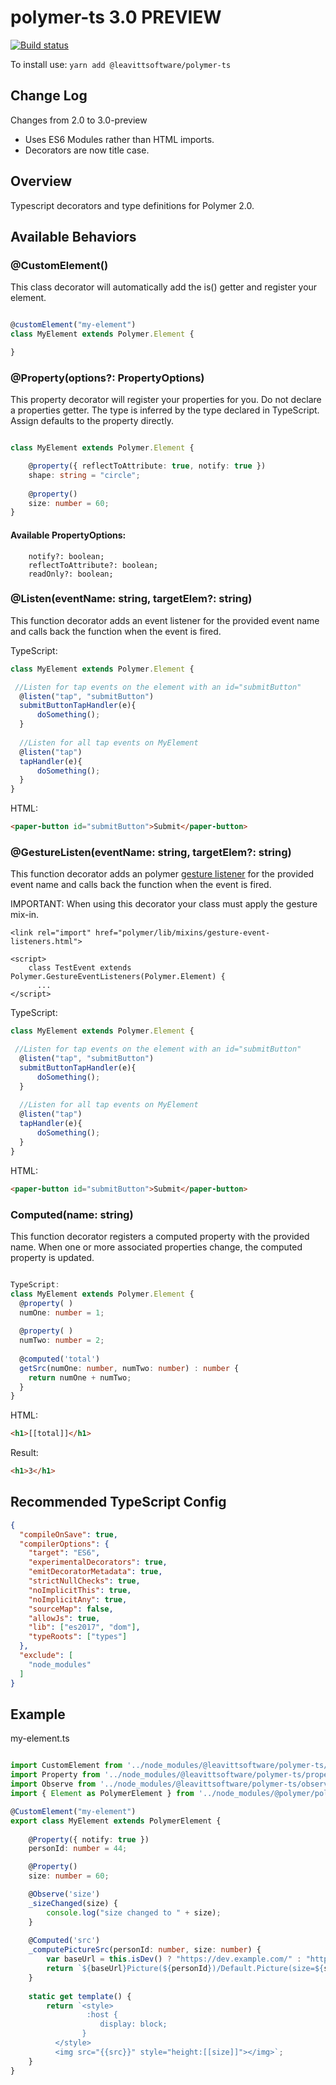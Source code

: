 # polymer-ts 3.0 PREVIEW

[![Build status](https://ci.appveyor.com/api/projects/status/ama6h2kudvjiwapy?svg=true)](https://ci.appveyor.com/project/aarondrabeck/polymer2-ts)

To install use: `yarn add @leavittsoftware/polymer-ts`

## Change Log
Changes from 2.0 to 3.0-preview
 - Uses ES6 Modules rather than HTML imports.
 - Decorators are now title case. 

## Overview  
Typescript decorators and type definitions for Polymer 2.0.  

## Available Behaviors



### @CustomElement()
This class decorator will automatically add the is() getter and register your element. 

```typescript

@customElement("my-element")
class MyElement extends Polymer.Element {

}

```


### @Property(options?: PropertyOptions)
This property decorator will register your properties for you. Do not declare a properties getter.  The type is inferred by the type declared in TypeScript.  Assign defaults to the property directly. 

```typescript

class MyElement extends Polymer.Element {

    @property({ reflectToAttribute: true, notify: true })
    shape: string = "circle";
    
    @property()
    size: number = 60;    
}

```
#### Available PropertyOptions:
```
    notify?: boolean;
    reflectToAttribute?: boolean;
    readOnly?: boolean;
```


### @Listen(eventName: string, targetElem?: string)
This function decorator adds an event listener for the provided event name and calls back the function when the event is fired.

TypeScript:
```typescript
class MyElement extends Polymer.Element {

 //Listen for tap events on the element with an id="submitButton"
  @listen("tap", "submitButton")
  submitButtonTapHandler(e){
      doSomething();
  }
  
  //Listen for all tap events on MyElement
  @listen("tap")
  tapHandler(e){
      doSomething();
  }
}
```
HTML:
```html
<paper-button id="submitButton">Submit</paper-button>
```

### @GestureListen(eventName: string, targetElem?: string)
This function decorator adds an polymer [gesture listener](https://www.polymer-project.org/2.0/docs/devguide/gesture-events) for the provided event name and calls back the function when the event is fired.

IMPORTANT: When using this decorator your class must apply the gesture mix-in.
```
<link rel="import" href="polymer/lib/mixins/gesture-event-listeners.html">

<script>
    class TestEvent extends Polymer.GestureEventListeners(Polymer.Element) {
      ...
</script>
```

TypeScript:
```typescript
class MyElement extends Polymer.Element {

 //Listen for tap events on the element with an id="submitButton"
  @listen("tap", "submitButton")
  submitButtonTapHandler(e){
      doSomething();
  }
  
  //Listen for all tap events on MyElement
  @listen("tap")
  tapHandler(e){
      doSomething();
  }
}
```
HTML:
```html
<paper-button id="submitButton">Submit</paper-button>
```



### Computed(name: string)
This function decorator registers a computed property with the provided name.  When one or more associated properties change, 
the computed property is updated. 

```typescript

TypeScript:
class MyElement extends Polymer.Element {
  @property( )
  numOne: number = 1;
    
  @property( )
  numTwo: number = 2;
        
  @computed('total')
  getSrc(numOne: number, numTwo: number) : number {
    return numOne + numTwo;
  }
}
```
HTML:
```html
<h1>[[total]]</h1>
```
Result:
```html
<h1>3</h1>
```

## Recommended TypeScript Config 
```json
{
  "compileOnSave": true,
  "compilerOptions": {
    "target": "ES6",
    "experimentalDecorators": true,
    "emitDecoratorMetadata": true,
    "strictNullChecks": true,
    "noImplicitThis": true,
    "noImplicitAny": true,
    "sourceMap": false,
    "allowJs": true,
    "lib": ["es2017", "dom"],
    "typeRoots": ["types"]
  },
  "exclude": [    
    "node_modules"
  ]
}
```


## Example
my-element.ts
```typescript

import CustomElement from '../node_modules/@leavittsoftware/polymer-ts/custom-element-decorator.js';
import Property from '../node_modules/@leavittsoftware/polymer-ts/property-decorator.js';
import Observe from '../node_modules/@leavittsoftware/polymer-ts/observe-decorator.js';
import { Element as PolymerElement } from '../node_modules/@polymer/polymer/polymer-element.js';

@CustomElement("my-element")
export class MyElement extends PolymerElement {
      
    @Property({ notify: true })
    personId: number = 44;

    @Property()
    size: number = 60;

    @Observe('size')
    _sizeChanged(size) {
        console.log("size changed to " + size);
    }
    
    @Computed('src')
    _computePictureSrc(personId: number, size: number) {
        var baseUrl = this.isDev() ? "https://dev.example.com/" : "https://example.com/";
        return `${baseUrl}Picture(${personId})/Default.Picture(size=${size})`;
    }
    
    static get template() {
        return `<style>
                 :host {
                    display: block;
                }            
          </style>
          <img src="{{src}}" style="height:[[size]]"></img>`;
    }
}
```
